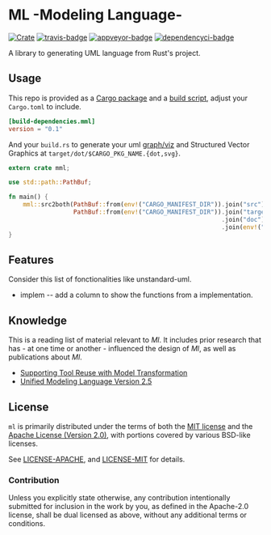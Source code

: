 # ML -Modeling Language-

[![Crate][crate-badge]][crate] [![travis-badge][]][travis] [![appveyor-badge]][appveyor] [![dependencyci-badge]][dependencyci]

A library to generating UML language from Rust's project.

## Usage
This repo is provided as a [Cargo package](http://doc.crates.io/manifest.html) and a [build script](http://doc.crates.io/build-script.html), adjust your `Cargo.toml` to include.
```toml
[build-dependencies.mml]
version = "0.1"
```

And your `build.rs` to generate your uml [graph/viz](http://www.graphviz.org/doc/info/lang.html) and Structured Vector Graphics at `target/dot/$CARGO_PKG_NAME.{dot,svg}`.
```rust
extern crate mml;

use std::path::PathBuf;

fn main() {
    mml::src2both(PathBuf::from(env!("CARGO_MANIFEST_DIR")).join("src"),
                  PathBuf::from(env!("CARGO_MANIFEST_DIR")).join("target")
                                                           .join("doc")
                                                           .join(env!("CARGO_PKG_NAME")));
}
```

## Features
Consider this list of fonctionalities like unstandard-uml.
* implem -- add a column to show the functions from a implementation. 

## Knowledge
This is a reading list of material relevant to *Ml*. It includes prior research that has - at one time or another - influenced the design of *Ml*, as well as publications about *Ml*.
* [Supporting Tool Reuse with Model Transformation](http://www.yusun.io/papers/sede-2009.pdf)
* [Unified Modeling Language Version 2.5](http://www.omg.org/spec/UML/2.5)

## License

`ml` is primarily distributed under the terms of both the [MIT license](https://opensource.org/licenses/MIT) and the [Apache License (Version 2.0)](https://www.apache.org/licenses/LICENSE-2.0), with portions covered by various BSD-like licenses.

See [LICENSE-APACHE](LICENSE-APACHE), and [LICENSE-MIT](LICENSE-MIT) for details.

### Contribution

Unless you explicitly state otherwise, any contribution intentionally submitted
for inclusion in the work by you, as defined in the Apache-2.0 license, shall be dual licensed as above, without any
additional terms or conditions.

[crate-badge]: https://img.shields.io/badge/crates.io-v0.1.0-orange.svg?style=flat-square
[crate]: https://crates.io/crates/mml
[travis-badge]: https://travis-ci.org/adjivas/ml.svg?branch=master&style=flat-square
[travis]: https://travis-ci.org/adjivas/ml
[appveyor-badge]: https://ci.appveyor.com/api/projects/status/7nvg286cq11f5l7l?svg=true
[appveyor]: https://ci.appveyor.com/project/adjivas/ml/branch/master
[dependencyci-badge]: https://dependencyci.com/github/adjivas/ml/badge
[dependencyci]: https://dependencyci.com/github/adjivas/ml
